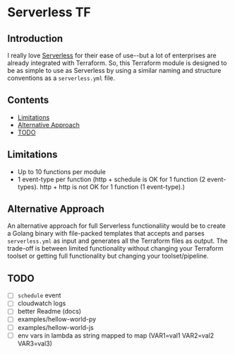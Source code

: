 # Serverless TF

## Introduction

I really love [Serverless](https://www.serverless.com) for their ease of use--but a lot of enterprises are already integrated with Terraform. So, this Terraform module is designed to be as simple to use as Serverless by using a similar naming and structure conventions as a `serverless.yml` file.

## Contents

- [Limitations](#limitations)
- [Alternative Approach](#alternative-approach)
- [TODO](#todo)

## Limitations

- Up to 10 functions per module
- 1 event-type per function (http + schedule is OK for 1 function (2 event-types). http + http is not OK for 1 function (1 event-type).)

## Alternative Approach

An alternative approach for full Serverless functionaliity would be to create a Golang binary with file-packed templates that accepts and parses `serverless.yml` as input and generates all the Terraform files as output. The trade-off is between limited functionality without changing your Terraform toolset or getting full functionality but changing your toolset/pipeline.

## TODO

- [ ] `schedule` event
- [ ] cloudwatch logs
- [ ] better Readme (docs)
- [ ] examples/hellow-world-py
- [ ] examples/hellow-world-js
- [ ] env vars in lambda as string mapped to map (VAR1=val1 VAR2=val2 VAR3=val3)
